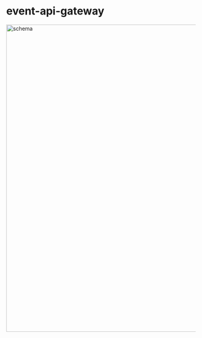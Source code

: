# event-api-gateway
<img width="816" alt="schema" src="https://github.com/yeustsihneyeu/event-api-gateway/assets/84442837/e188fe9f-37db-4db3-a0fe-2141f7b55385">
